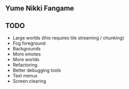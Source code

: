 
## Yume Nikki Fangame


## TODO

- Large worlds (this requires tile streaming / chunking)
- Fog foreground
- Backgrounds
- More emotes
- More worlds
- Refactoring
- Better debugging tools
- Text menus
- Screen clearing 

